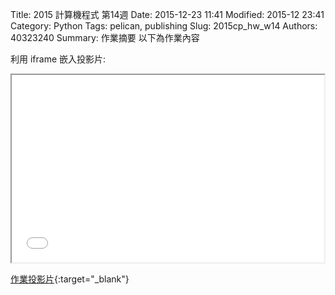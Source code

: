 Title: 2015 計算機程式 第14週
Date: 2015-12-23 11:41
Modified: 2015-12 23:41
Category: Python
Tags: pelican, publishing
Slug: 2015cp_hw_w14
Authors: 40323240
Summary: 作業摘要
以下為作業內容

利用 iframe 嵌入投影片:

<iframe src="simplest14.html" width="500" height="300"></iframe>

[作業投影片](simplest14.html){:target="_blank"}

